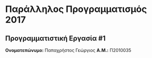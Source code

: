 # Παράλληλος Προγραμματισμός 2017
## Προγραμματιστική Εργασία #1

**Ονοματεπώνυμο:** Παπαχρήστος Γεώργιος
**Α.Μ.:** Π2010035
